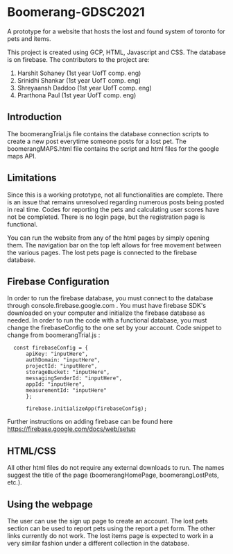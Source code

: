 # Boomerang-GDSC2021
A prototype for a website that hosts the lost and found system of toronto for pets and items.

This project is created using GCP, HTML, Javascript and CSS. The database is on firebase. 
The contributors to the project are:
1. Harshit Sohaney (1st year UofT comp. eng)
2. Srinidhi Shankar (1st year UofT comp. eng)
3. Shreyaansh Daddoo (1st year UofT comp. eng)
4. Prarthona Paul (1st year UofT comp. eng)

## Introduction
The boomerangTrial.js file contains the database connection scripts to create a new post everytime someone posts for a lost pet. The boomerangMAPS.html file contains the script and html files for the google maps API.

## Limitations
Since this is a working prototype, not all functionalities are complete. There is an issue that remains unresolved regarding numerous posts being posted in real time. Codes for reporting the pets and calculating user scores have not be completed. There is no login page, but the registration page is functional.

You can run the website from any of the html pages by simply opening them. The navigation bar on the top left allows for free movement between the various pages. The lost pets page is connected to the firebase database. 

## Firebase Configuration
In order to run the firebase database, you must connect to the database through console.firebase.google.com . You must have firebase SDK's downloaded on your computer and initialize the firebase database as needed. In order to run the code with a functional database, you must change the firebaseConfig to the one set by your account. 
Code snippet to change from boomerangTrial.js :

      const firebaseConfig = {
          apiKey: "inputHere",
          authDomain: "inputHere",
          projectId: "inputHere",
          storageBucket: "inputHere",
          messagingSenderId: "inputHere",
          appId: "inputHere",
          measurementId: "inputHere"
          };

          firebase.initializeApp(firebaseConfig);
          
 Further instructions on adding firebase can be found here https://firebase.google.com/docs/web/setup
 
 ## HTML/CSS
 All other html files do not require any external downloads to run. The names suggest the title of the page (boomerangHomePage, boomerangLostPets, etc.).
 
 ## Using the webpage
 
 The user can use the sign up page to create an account. The lost pets section can be used to report pets using the report a pet form. The other links currently do not work. 
 The lost items page is expected to work in a very similar fashion under a different collection in the database.
 
 
 
 
 
